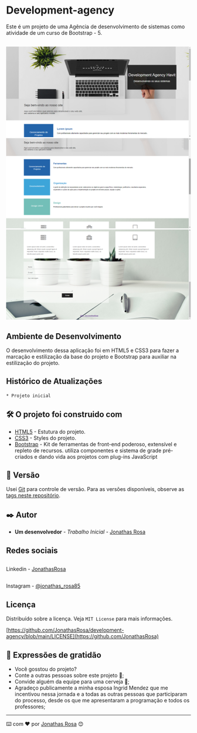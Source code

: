 # Development-agency

Este é um projeto de uma Agência de desenvolvimento de sistemas como atividade de um curso de Bootstrap - 5.

##
![](/img/tela-1.png)
![](/img/tela-2.png)
![](/img/tela-3.png)

## Ambiente de Desenvolvimento

O desenvolvimento dessa aplicação foi em 
HTML5 e CSS3 para fazer a marcação e 
estilização da base do projeto e Bootstrap para auxiliar na estilização do projeto.
## Histórico de Atualizações

    * Projeto inicial

## 🛠️ O projeto foi construido com

* [HTML5](https://www.w3c.br/Cursos/CursoHTML5) - Estutura do projeto.
* [CSS3](https://www.w3c.br/Cursos/CursoCSS3/) - Styles do projeto.
* [Bootstrap](https://getbootstrap.com/) - Kit de ferramentas de front-end poderoso, extensível e repleto de recursos. utiliza componentes e sistema de grade pré-criados e dando vida aos projetos com plug-ins JavaScript

## 📌 Versão

Usei [Git](https://git-scm.com/) para controle de versão. Para as versões disponíveis, observe as [tags neste repositório](https://github.com/JonathasRosa/development-agency).

## ✒️ Autor

* **Um desenvolvedor** - *Trabalho Inicial* - [Jonathas Rosa](https://github.com/JonathasRosa)

## Redes sociais

##
Linkedin - [JonathasRosa](https://www.linkedin.com/in/jonathasrosa85/)
##
Instagram - [@jonathas_rosa85](https://www.instagram.com/jonathas_rosa85/)

## Licença

Distribuído sobre a licença. Veja `MIT License` para mais informações.

[https://github.com/JonathasRosa/development-agency/blob/main/LICENSE](https://github.com/JonathasRosa)

## 🎁 Expressões de gratidão

* Você gosstou do projeto? 
* Conte a outras pessoas sobre este projeto 📢;
* Convide alguém da equipe para uma cerveja 🍺;
* Agradeço publicamente a minha esposa Ingrid Mendez que me incentivou nessa jornada e a todas as outras pessoas que participaram do processo, desde os que me apresentaram a programação e todos os professores;
---
⌨️ com ❤️ por [Jonathas Rosa](https://github.com/JonathasRosa) 😊
